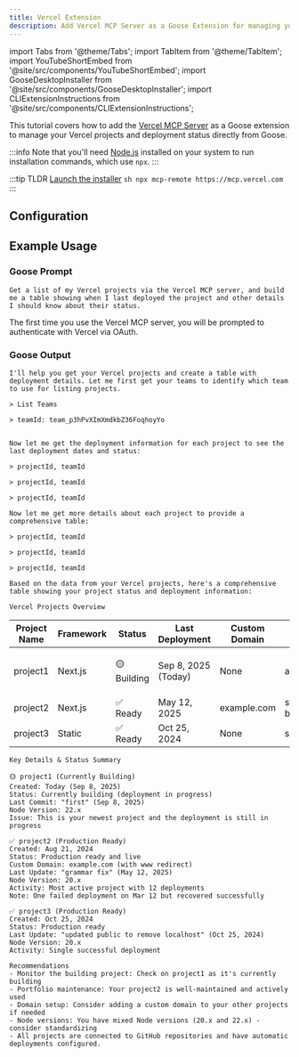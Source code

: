 ```yaml
---
title: Vercel Extension
description: Add Vercel MCP Server as a Goose Extension for managing your deployments
---
```


import Tabs from '@theme/Tabs';
import TabItem from '@theme/TabItem';
import YouTubeShortEmbed from '@site/src/components/YouTubeShortEmbed';
import GooseDesktopInstaller from '@site/src/components/GooseDesktopInstaller';
import CLIExtensionInstructions from '@site/src/components/CLIExtensionInstructions';

<YouTubeShortEmbed videoUrl="https://www.youtube.com/embed/-Y-werFKtTw" />

This tutorial covers how to add the [Vercel MCP Server](https://vercel.com/docs/mcp/vercel-mcp) as a Goose extension to manage your Vercel projects and deployment status directly from Goose.

:::info
Note that you'll need [Node.js](https://nodejs.org/) installed on your system to run installation commands, which use `npx`.
:::

:::tip TLDR
<Tabs groupId="interface">
  <TabItem value="ui" label="Goose Desktop" default>
  [Launch the installer](goose://extension?url=https%3A%2F%2Fmcp.vercel.com&type=streamable_http&id=vercel&name=Vercel&description=Access%20deployments%2C%20manage%20projects%2C%20and%20more%20with%20Vercel%E2%80%99s%20official%20MCP%20server)
  </TabItem>
  <TabItem value="cli" label="Goose CLI">
    ```sh
    npx mcp-remote https://mcp.vercel.com
    ```
  </TabItem>
</Tabs>
:::

## Configuration

<Tabs groupId="interface">
  <TabItem value="ui" label="Goose Desktop" default>
    <GooseDesktopInstaller
      extensionId="Vercel"
      extensionName="Vercel"
      description="Access Vercel deployments and manage projects"
      type="http"
      url="https://mcp.vercel.com"
    />
  </TabItem>
  <TabItem value="cli" label="Goose CLI">
    <CLIExtensionInstructions
      name="Vercel"
      type="http"
      url="https://mcp.vercel.com"
      timeout={300}
    />
  </TabItem>
</Tabs>

## Example Usage

### Goose Prompt
```
Get a list of my Vercel projects via the Vercel MCP server, and build me a table showing when I last deployed the project and other details I should know about their status.
```

The first time you use the Vercel MCP server, you will be prompted to authenticate with Vercel via OAuth.

### Goose Output
```
I'll help you get your Vercel projects and create a table with deployment details. Let me first get your teams to identify which team to use for listing projects.

> List Teams

> teamId: team_p3hPvXImXmdkbZ36FoqhoyYo


Now let me get the deployment information for each project to see the last deployment dates and status:

> projectId, teamId

> projectId, teamId

> projectId, teamId

Now let me get more details about each project to provide a comprehensive table:

> projectId, teamId

> projectId, teamId

> projectId, teamId

Based on the data from your Vercel projects, here's a comprehensive table showing your project status and deployment information:

Vercel Projects Overview
```
Project Name|Framework|Status|Last Deployment|Custom Domain|GitHub Repo|Notes
---|---|---|---|---|---|---
project1|Next.js|🟡 Building|Sep 8, 2025 (Today)|None|about-me|Currently building - newest project
project2|Next.js|✅ Ready|May 12, 2025|example.com|starter-blog|Notes for site 2
project3|Static|✅ Ready|Oct 25, 2024|None|sample.com|Notes for Site 3

```
Key Details & Status Summary

🟡 project1 (Currently Building)
Created: Today (Sep 8, 2025)
Status: Currently building (deployment in progress)
Last Commit: "first" (Sep 8, 2025)
Node Version: 22.x
Issue: This is your newest project and the deployment is still in progress

✅ project2 (Production Ready)
Created: Aug 21, 2024
Status: Production ready and live
Custom Domain: example.com (with www redirect)
Last Update: "grammar fix" (May 12, 2025)
Node Version: 20.x
Activity: Most active project with 12 deployments
Note: One failed deployment on Mar 12 but recovered successfully

✅ project3 (Production Ready)
Created: Oct 25, 2024
Status: Production ready
Last Update: "updated public to remove localhost" (Oct 25, 2024)
Node Version: 20.x
Activity: Single successful deployment

Recommendations
- Monitor the building project: Check on project1 as it's currently building
- Portfolio maintenance: Your project2 is well-maintained and actively used
- Domain setup: Consider adding a custom domain to your other projects if needed
- Node versions: You have mixed Node versions (20.x and 22.x) - consider standardizing
- All projects are connected to GitHub repositories and have automatic deployments configured.
```